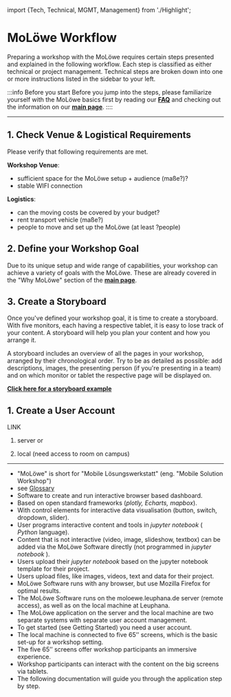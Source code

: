 import {Tech, Technical, MGMT, Management} from './Highlight';

# MoLöwe Workflow

Preparing a workshop with the MoLöwe requires certain steps presented and explained in the following workflow.
Each step is classified as either <Tech>technical</Tech> or <MGMT>project management</MGMT>.
Technical steps are broken down into one or more instructions listed in the sidebar to your left.

:::info Before you start
Before you jump into the steps, please familiarize yourself with the MoLöwe basics first by reading our <a href="https://moloewe-leuphana.github.io/faq">**FAQ**</a> 
and checking out the information on our <a href="https://moloewe-leuphana.github.io/">**main page**</a>.
::::

---
## <Management> 1. Check Venue & Logistical Requirements </Management>

Please verify that following requirements are met.

**Workshop Venue**:

- sufficient space for the MoLöwe setup + audience (maße?)?
- stable WIFI connection

**Logistics**:

- can the moving costs be covered by your budget?
- rent transport vehicle (maße?)
- people to move and set up the MoLöwe (at least ?people)


## <Management> 2. Define your Workshop Goal </Management>

Due to its unique setup and wide range of capabilities, your workshop can achieve a variety of goals with the MoLöwe.
These are already covered in the "Why MoLöwe" section of the <a href="https://moloewe-leuphana.github.io/">**main page**</a>.
 
## <Management> 3. Create a Storyboard </Management>

Once you've defined your workshop goal, it is time to create a storyboard.
With five monitors, each having a respective tablet, it is easy to lose track of your content.
A storyboard will help you plan your content and how you arrange it.

A storyboard includes an overview of all the pages in your workshop, arranged by their chronological order.
Try to be as detailed as possible: add descriptions, images, the presenting person (if you're presenting in a team) and
on which monitor or tablet the respective page will be displayed on.

[**Click here for a storyboard example**](https://miro.com/app/board/uXjVOvm7up8=/?share_link_id=930839406781)

## <Technical> 1. Create a User Account </Technical>
LINK

1) server
or


2) local (need access to room on campus)



---
- "MoLöwe" is short for "Mobile Lösungswerkstatt" (eng. "Mobile Solution Workshop")
- see [Glossary](06_glossary.md)
- Software to create and run interactive browser based dashboard.
- Based on open standard frameworks (_plotly, Echarts, mapbox_).
- With control elements for interactive data visualisation (button, switch, dropdown, slider).
- User programs interactive content and tools in _jupyter notebook_ ( _Python_ language).
- Content that is not interactive (video, image, slideshow, textbox) can be added via the MoLöwe Software directly (not programmed in  _jupyter notebook_ ).
- Users upload their _jupyter notebook_ based on the jupyter notebook template for their project.
- Users upload files, like images, videos, text and data for their project.
- MoLöwe Software runs with any browser, but use Mozilla Firefox for optimal results.
- The MoLöwe Software runs on the moloewe.leuphana.de server (remote access), as well as on the local machine at Leuphana.
- The MoLöwe application on the server and the local machine are two separate systems with separate user account management.
- To get started (see Getting Started) you need a user account. 
- The local machine is connected to five 65’’ screens, which is the basic set-up for a workshop setting.
- The five 65’’ screens offer workshop participants an immersive experience.
- Workshop participants can interact with the content on the big screens via tablets.
- The following documentation will guide you through the application step by step.